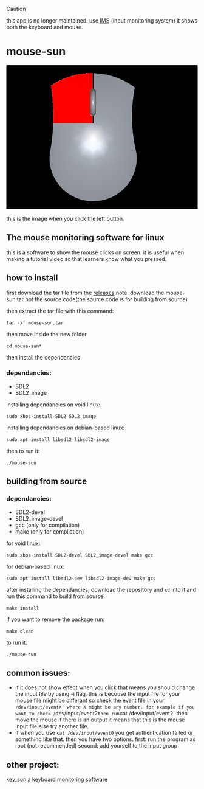 > [!CAUTION]
> this app is no longer maintained. use [IMS](https://github.com/muezabdalla/IMS) (input monitoring system)
> it shows both the keyboard and mouse.
# mouse-sun

![preview when clicked](./screenshots/clicked.png "image")

this is the image when you click the left button.

## The mouse monitoring software for linux
this is a software to show the mouse clicks on screen. it is useful when making a tutorial video so that learners know what you pressed.

[comment]: # (<img src="./screenshots/mouse.png" height="100" align="left"/>)

## how to install
first download the tar file from the [releases](https://github.com/muezabdalla/mouse-sun/releases)
note: download the mouse-sun.tar not the source code(the source code is for building from source)

then extract the tar file with this command:

```
tar -xf mouse-sun.tar
```

then move inside the new folder

```
cd mouse-sun*
```

then install the dependancies

### dependancies:

- SDL2
- SDL2_image

installing dependancies on void linux:

```
sudo xbps-install SDL2 SDL2_image
```

installing dependancies on debian-based linux:

```
sudo apt install libsdl2 libsdl2-image
```

then to run it:

```
./mouse-sun
```

## building from source

### dependancies:

- SDL2-devel
- SDL2_image-devel
- gcc (only for compilation)
- make (only for compilation)

for void linux:

```
sudo xbps-install SDL2-devel SDL2_image-devel make gcc
```

for debian-based linux:

```
sudo apt install libsdl2-dev libsdl2-image-dev make gcc
```

after installing the dependancies, download the repository and `cd` into it and run this command to build from source:

```
make install
```

if you want to remove the package run:

```
make clean
```

to run it:

```
./mouse-sun
```

## common issues:

- if it does not show effect when you click that means you should change the input file by using -i flag. this is becouse the input file for your mouse file might be differant so check the event file in your `/dev/input/eventX' where X might be any number.
for example if you want to check `/dev/input/event2` then run `cat /dev/input/event2` then move the mouse if there is an output it means that this is the mouse input file else try another file.
- if when you use `cat /dev/input/event0` you get authentication failed or something like that. then you have two options. first: run the program as root (not recommended) second: add yourself to the input group

## other project:
key_sun a keyboard monitoring software 
